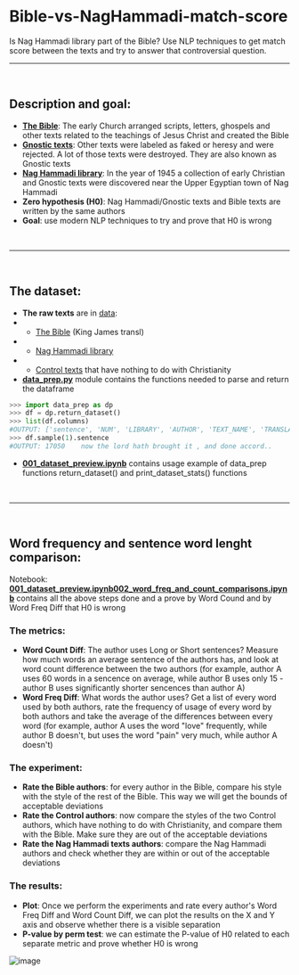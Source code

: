 # Bible-vs-NagHammadi-match-score
Is Nag Hammadi library part of the Bible? Use NLP techniques to get match score between the texts and try to answer that controversial question.

<hr>
<br>

## Description and goal:
- **[The Bible](https://en.wikipedia.org/wiki/Bible)**: The early Church arranged scripts, letters, ghospels and other texts related to the teachings of Jesus Christ and created the Bible
- **[Gnostic texts](https://en.wikipedia.org/wiki/Gnostic_texts)**: Other texts were labeled as faked or heresy and were rejected. A lot of those texts were destroyed. They are also known as Gnostic texts
- **[Nag Hammadi library](https://en.wikipedia.org/wiki/Nag_Hammadi_library)**: In the year of 1945 a collection of early Christian and Gnostic texts were discovered near the Upper Egyptian town of Nag Hammadi
- **Zero hypothesis (H0)**: Nag Hammadi/Gnostic texts and Bible texts are written by the same authors
- **Goal**: use modern NLP techniques to try and prove that H0 is wrong

<br>
<hr>
<br>

## The dataset:
- **The raw texts** are in [data](https://github.com/TraxData313/Bible-vs-NagHammadi-match-score/tree/main/data): 
- - [The Bible](https://github.com/TraxData313/Bible-vs-NagHammadi-match-score/tree/main/data/Bible%20-%20King%20James) (King James transl) 
- - [Nag Hammadi library](https://github.com/TraxData313/Bible-vs-NagHammadi-match-score/tree/main/data/Nag%20Hammadi)
- - [Control texts](https://github.com/TraxData313/Bible-vs-NagHammadi-match-score/tree/main/data/Control%20texts) that have nothing to do with Christianity
- **[data_prep.py](https://github.com/TraxData313/Bible-vs-NagHammadi-match-score/blob/main/data_prep.py)** module contains the functions needed to parse and return the dataframe
```python
>>> import data_prep as dp
>>> df = dp.return_dataset()
>>> list(df.columns)
#OUTPUT: ['sentence', 'NUM', 'LIBRARY', 'AUTHOR', 'TEXT_NAME', 'TRANSLATION', 'char_count', 'words_count']
>>> df.sample(1).sentence
#OUTPUT: 17050    now the lord hath brought it , and done accord..
```
- **[001_dataset_preview.ipynb](https://github.com/TraxData313/Bible-vs-NagHammadi-match-score/blob/main/001_dataset_preview.ipynb)** contains usage example of data_prep functions return_dataset() and print_dataset_stats() functions


<br>
<hr>
<br>

## Word frequency and sentence word lenght comparison:
Notebook: **[001_dataset_preview.ipynb002_word_freq_and_count_comparisons.ipynb](https://github.com/TraxData313/Bible-vs-NagHammadi-match-score/blob/main/002_word_freq_and_count_comparisons.ipynb)** contains all the above steps done and a prove by Word Cound and by Word Freq Diff that H0 is wrong

### The metrics:
- **Word Count Diff**: The author uses Long or Short sentences?
Measure how much words an average sentence of the authors has, and look at word count difference between the two authors (for example, author A uses 60 words in a sencence on average, while author B uses only 15 - author B uses significantly shorter sencences than author A)
- **Word Freq Diff**: What words the author uses?
Get a list of every word used by both authors, rate the frequency of usage of every word by both authors and take the average of the differences between every word (for example, author A uses the word "love" frequently, while author B doesn't, but uses the word "pain" very much, while author A doesn't)

### The experiment:
- **Rate the Bible authors**: for every author in the Bible, compare his style with the style of the rest of the Bible. This way we will get the bounds of acceptable deviations
- **Rate the Control authors**: now compare the styles of the two Control authors, which have nothing to do with Christianity, and compare them with the Bible. Make sure they are out of the acceptable deviations
- **Rate the Nag Hammadi texts authors**: compare the Nag Hammadi authors and check whether they are within or out of the acceptable deviations

###  The results:
- **Plot**: Once we perform the experiments and rate every author's Word Freq Diff and Word Count Diff, we can plot the results on the X and Y axis and observe whether there is a visible separation
- **P-value by perm test**: we can estimate the P-value of H0 related to each separate metric and prove whether H0 is wrong

![image](https://user-images.githubusercontent.com/45358654/147566417-84d48562-327c-47a4-b252-920bcef78df3.png)


